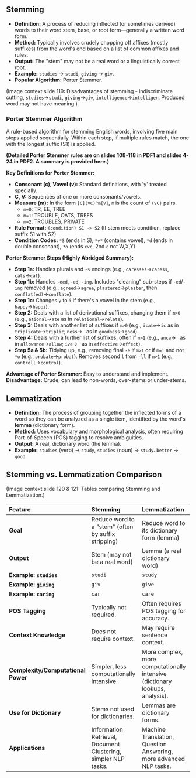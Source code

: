 ## Stemming

*   **Definition:** A process of reducing inflected (or sometimes derived) words to their word stem, base, or root form—generally a written word form.
*   **Method:** Typically involves crudely chopping off affixes (mostly suffixes) from the word's end based on a list of common affixes and rules.
*   **Output:** The "stem" may not be a real word or a linguistically correct root.
*   **Example:** `studies` → `studi`, `giving` → `giv`.
*   **Popular Algorithm:** Porter Stemmer.

(Image context slide 119: Disadvantages of stemming - indiscriminate cutting, `studies`->`studi`, `giving`->`giv`, `intelligence`->`intelligen`. Produced word may not have meaning.)

### Porter Stemmer Algorithm

A rule-based algorithm for stemming English words, involving five main steps applied sequentially. Within each step, if multiple rules match, the one with the longest suffix (S1) is applied.

**(Detailed Porter Stemmer rules are on slides 108-118 in PDF1 and slides 4-24 in PDF2. A summary is provided here.)**

**Key Definitions for Porter Stemmer:**
*   **Consonant (c), Vowel (v):** Standard definitions, with 'y' treated specially.
*   **C, V:** Sequences of one or more consonants/vowels.
*   **Measure (m):** In the form `[C](VC)^m[V]`, `m` is the count of `(VC)` pairs.
    *   `m=0`: TR, EE, TREE
    *   `m=1`: TROUBLE, OATS, TREES
    *   `m=2`: TROUBLES, PRIVATE
*   **Rule Format:** `(condition) S1 -> S2` (If stem meets condition, replace suffix S1 with S2).
*   **Condition Codes:** `*S` (ends in S), `*v*` (contains vowel), `*d` (ends in double consonant), `*o` (ends `cvc`, 2nd `c` not W,X,Y).

**Porter Stemmer Steps (Highly Abridged Summary):**

*   **Step 1a:** Handles plurals and `-s` endings (e.g., `caresses`→`caress`, `cats`→`cat`).
*   **Step 1b:** Handles `-eed`, `-ed`, `-ing`. Includes "cleaning" sub-steps if `-ed`/`-ing` removed (e.g., `agreed`→`agree`, `plastered`→`plaster`, then `conflat(ed)`→`conflate`).
*   **Step 1c:** Changes `y` to `i` if there's a vowel in the stem (e.g., `happy`→`happi`).
*   **Step 2:** Deals with a list of derivational suffixes, changing them if `m>0` (e.g., `ational`→`ate` as in `relational`→`relate`).
*   **Step 3:** Deals with another list of suffixes if `m>0` (e.g., `icate`→`ic` as in `triplicate`→`triplic`; `ness`→` ` as in `goodness`→`good`).
*   **Step 4:** Deals with a further list of suffixes, often if `m>1` (e.g., `ance`→` ` as in `allowance`→`allow`; `ive`→` ` as in `effective`→`effect`).
*   **Step 5a & 5b:** Tidying up, e.g., removing final `-e` if `m>1` or if `m=1` and not `*o` (e.g., `probate`→`probat`). Removes second `l` from `-ll` if `m>1` (e.g., `controll`→`control`).

**Advantage of Porter Stemmer:** Easy to understand and implement.
**Disadvantage:** Crude, can lead to non-words, over-stems or under-stems.

## Lemmatization

*   **Definition:** The process of grouping together the inflected forms of a word so they can be analyzed as a single item, identified by the word's **lemma** (dictionary form).
*   **Method:** Uses vocabulary and morphological analysis, often requiring Part-of-Speech (POS) tagging to resolve ambiguities.
*   **Output:** A real, dictionary word (the lemma).
*   **Example:** `studies` (verb) → `study`, `studies` (noun) → `study`. `better` → `good`.

## Stemming vs. Lemmatization Comparison

(Image context slide 120 & 121: Tables comparing Stemming and Lemmatization.)

| Feature                       | Stemming                                                              | Lemmatization                                                                    |
| :---------------------------- | :-------------------------------------------------------------------- | :------------------------------------------------------------------------------- |
| **Goal**                      | Reduce word to a "stem" (often by suffix stripping)                   | Reduce word to its dictionary form (lemma)                                       |
| **Output**                    | Stem (may not be a real word)                                         | Lemma (a real dictionary word)                                                   |
| **Example: `studies`**        | `studi`                                                               | `study`                                                                          |
| **Example: `giving`**         | `giv`                                                                 | `give`                                                                           |
| **Example: `caring`**         | `car`                                                                 | `care`                                                                           |
| **POS Tagging**               | Typically not required.                                               | Often requires POS tagging for accuracy.                                         |
| **Context Knowledge**         | Does not require context.                                             | May require sentence context.                                                    |
| **Complexity/Computational Power** | Simpler, less computationally intensive.                              | More complex, more computationally intensive (dictionary lookups, analysis).   |
| **Use for Dictionary**        | Stems not used for dictionaries.                                      | Lemmas are dictionary forms.                                                     |
| **Applications**              | Information Retrieval, Document Clustering, simpler NLP tasks.        | Machine Translation, Question Answering, more advanced NLP tasks.                |